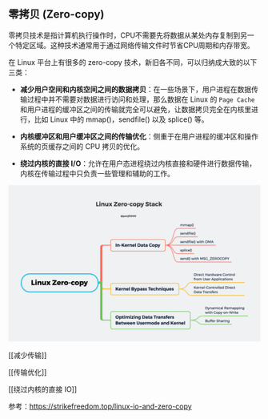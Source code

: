 ## 零拷贝 (Zero-copy)

零拷贝技术是指计算机执行操作时，CPU不需要先将数据从某处内存复制到另一个特定区域。这种技术通常用于通过网络传输文件时节省CPU周期和内存带宽。


在 Linux 平台上有很多的 zero-copy 技术，新旧各不同，可以归纳成大致的以下三类：

- **减少用户空间和内核空间之间的数据拷贝**：在一些场景下，用户进程在数据传输过程中并不需要对数据进行访问和处理，那么数据在 Linux 的 `Page Cache` 和用户进程的缓冲区之间的传输就完全可以避免，让数据拷贝完全在内核里进行，比如 Linux 中的 mmap()，sendfile() 以及 splice() 等。

- **内核缓冲区和用户缓冲区之间的传输优化**：侧重于在用户进程的缓冲区和操作系统的页缓存之间的 CPU 拷贝的优化。

- **绕过内核的直接 I/O**：允许在用户态进程绕过内核直接和硬件进行数据传输，内核在传输过程中只负责一些管理和辅助的工作。


![img](assets/linux-zero-copy-stack.png)


[[减少传输]]

[[传输优化]]

[[绕过内核的直接 IO]]

参考：https://strikefreedom.top/linux-io-and-zero-copy